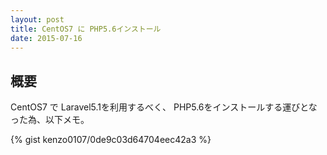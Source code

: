```yaml
---
layout: post
title: CentOS7 に PHP5.6インストール
date: 2015-07-16
---
```


## 概要

CentOS7 で Laravel5.1を利用するべく、
PHP5.6をインストールする運びとなった為、以下メモ。

{% gist kenzo0107/0de9c03d64704eec42a3 %}
